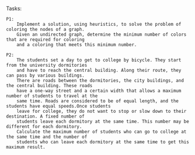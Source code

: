 Tasks:
	
	P1:
		Implement a solution, using heuristics, to solve the problem of coloring the nodes of a graph.
		Given an undirected graph, determine the minimum number of colors that are required for coloring 
		and a coloring that meets this minimum number.

	P2:
		The students set a day to get to college by bicycle. They start from the university dormitories 
		and have to reach the central building. Along their route, they can pass by various buildings. 
		There are roads between the dormitories, the city buildings, and the central building. These roads 
		have a one-way street and a certain width that allows a maximum number of students to travel at the 
		same time. Roads are considered to be of equal length, and the students have equal speeds.Once students
		leave for college, they do not want to stop or slow down to their destination. A fixed number of 
		students leave each dormitory at the same time. This number may be different for each dormitory.
		Calculate the maximum number of students who can go to college at the same time and the number of
		students who can leave each dormitory at the same time to get this maximum result.